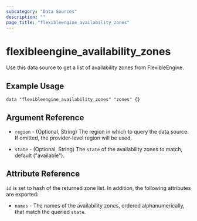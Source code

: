 ```yaml
---
subcategory: "Data Sources"
description: ""
page_title: "flexibleengine_availability_zones"
---
```


# flexibleengine_availability_zones

Use this data source to get a list of availability zones from FlexibleEngine.

## Example Usage

```hcl
data "flexibleengine_availability_zones" "zones" {}
```

## Argument Reference

* `region` - (Optional, String) The region in which to query the data source. If omitted, the provider-level region
  will be used.

* `state` - (Optional, String) The `state` of the availability zones to match, default ("available").

## Attribute Reference

`id` is set to hash of the returned zone list. In addition, the following attributes are exported:

* `names` - The names of the availability zones, ordered alphanumerically, that match the queried `state`.
